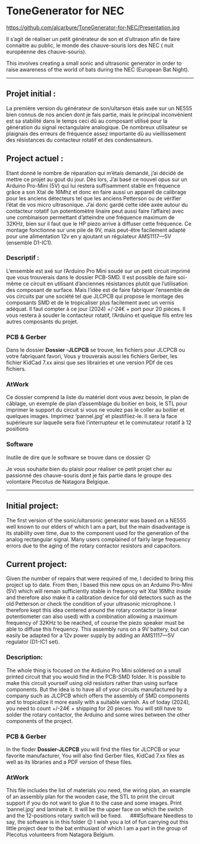 # ToneGenerator for NEC

https://github.com/alcarbure/ToneGenerator-for-NEC/Presentation.jpg

Il s’agit de réaliser un petit générateur de son et d’ultrason afin de faire connaitre au public, le monde des chauve-souris lors des NEC ( nuit européenne des chauve-souris).

This involves creating a small sonic and ultrasonic generator in order to raise awareness of the world of bats during the NEC (European Bat Night).

_____________________________________________________________

## Projet initial : 
La première version du générateur de son/ultarson étais axée sur un NE555 bien connus de nos ancien dont je fais partie, mais le principal inconvénient est sa stabilité dans le temps ceci dû au composant utilisé pour la génération du signal rectangulaire analogique. De nombreux utilisateur se plaignais des erreurs de fréquence assez importante dû au vieillissement des résistances du contacteur rotatif et des condensateurs. 
## Project actuel : 
Etant donné le nombre de réparation qui m’étais demandé, j’ai décidé de mettre ce projet au gout du jour. Dès lors, J’ai basé ce nouvel opus sur un Arduino Pro-Mini (5V) qui lui restera suffisamment stable en fréquence grâce a son Xtal de 16Mhz et donc en faire aussi un appareil de calibrage pour les anciens détecteurs tel que les anciens Petterson ou de vérifier l’état de vos micro ultrasonique. J’ai donc gardé cette idée axée autour du contacteur rotatif (un potentiomètre linaire peut aussi faire l’affaire) avec une combinaison permettant d’atteindre une fréquence maximum de 32KHz, bien sur il faut que le HP piezo arrive à diffuser cette fréquence. 
Ce montage fonctionne sur une pile de 9V, mais peut-être facilement adapté pour une alimentation 12v en y ajoutant un régulateur AMS1117—5V (ensemble D1-IC1).

### Descriptif : 
L’ensemble est axé sur l’Arduino Pro Mini soudé sur un petit circuit imprimé que vous trouverais dans le dossier PCB-SMD. Il est possible de faire soi-même ce circuit en utilisant d’anciennes résistances plutôt que l’utilisation des composant de surface. Mais l’idée est de faire fabriquer l’ensemble de vos circuits par une société tel que JLCPCB qui propose le montage des composants SMD et de le tropicaliser plus facilement avec un vernis adéquat. Il faut compter à ce jour (2024) +/-24€ + port pour 20 pièces. Il vous restera à souder le contacteur rotatif, l’Arduino et quelque fils entre les autres composants du projet.
### PCB & Gerber
Dans le dossier **Dossier -JLCPCB** se trouve, les fichiers pour JLCPCB ou votre fabriquant favori,
Vous y trouverais aussi les fichiers Gerber, les fichier KidCad 7.xx ainsi que ses librairies et une version PDf de ces fichiers.

### AtWork
Ce dossier comprend la liste du matériel dont vous avez besoin, le plan de câblage, un exemple de plan d’assemblage du boitier en bois, le STL pour imprimer le support du circuit si vous ne voulez pas le coller au boitier et quelques images.
Imprimez ‘pannel.jpg’ et plastifiiez-le. Il sera la face supérieure sur laquelle sera fixé l’interrupteur et le commutateur rotatif à 12 positions 
### Software
Inutile de dire que le software se trouve dans ce dossier 😉

Je vous souhaite bien du plaisir pour réaliser ce petit projet cher au passionné des chauve-souris dont je fais partie dans le groupe des volontaire Plecotus de Natagora Belgique. 

___________________________________________________________________________________________________ 

## Initial project: 
The first version of the sonic/ultarsonic generator was based on a NE555 well known to our elders of which I am a part, but the main disadvantage is its stability over time, due to the component used for the generation of the analog rectangular signal. Many users complained of fairly large frequency errors due to the aging of the rotary contactor resistors and capacitors. 
## Current project: 
Given the number of repairs that were required of me, I decided to bring this project up to date. From then, I based this new opus on an Arduino Pro-Mini (5V) which will remain sufficiently stable in frequency wit Xtal 16Mhz inside and therefore also make it a calibration device for old detectors such as the old Petterson or check the condition of your ultrasonic microphone. I therefore kept this idea centered around the rotary contactor (a linear potentiometer can also used) with a combination allowing a maximum frequency of 32KHz to be reached, of course the piezo speaker must be able to diffuse this frequency. This assembly runs on a 9V battery, but can easily be adapted for a 12v power supply by adding an AMS1117—5V regulator (D1-IC1 set). 
### Description:
 The whole thing is focused on the Arduino Pro Mini soldered on a small printed circuit that you would find in the PCB-SMD folder. It is possible to make this circuit yourself using old resistors rather than using surface components. But the idea is to have all of your circuits manufactured by a company such as JLCPCB which offers the assembly of SMD components and to tropicalize it more easily with a suitable varnish. As of today (2024), you need to count +/-24€ + shipping for 20 pieces. You will still have to solder the rotary contactor, the Arduino and some wires between the other components of the project. 
### PCB & Gerber
In the floder **Dossier-JLCPCB** you will find the files for JLCPCB or your favorite manufacturer, You will also find Gerber files, KidCad 7.xx files as well as its libraries and a PDF version of these files. 
### AtWork
This file includes the list of materials you need, the wiring plan, an example of an assembly plan for the wooden case, the STL to print the circuit support if you do not want to glue it to the case and some images. 
Print ‘pannel.jpg’ and laminate it. It will be the upper face on which the switch and the 12-positions rotary switch will be fixed. 
 
###Software
Needless to say, the software is in this folder 😉
I wish you a lot of fun carrying out this little project dear to the bat enthusiast of which I am a part in the group of Plecotus volunteers from Natagora Belgium.

